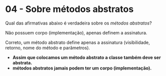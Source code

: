# 04 - Sobre métodos abstratos

Qual das afirmativas abaixo é verdadeira sobre os *métodos abstratos*?

Não possuem corpo (implementação), apenas definem a assinatura.

Correto, um método abstrato define apenas a assinatura (visibilidade, retorno, nome do método e parâmetros).

- **Assim que colocamos um método abstrato a classe também deve ser abstrata.**
- **métodos abstratos jamais podem ter um corpo (implementação).**